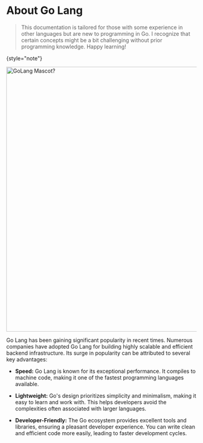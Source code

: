 # About Go Lang

> This documentation is tailored for those with some experience in 
> other languages but are new to programming in Go. I recognize that 
> certain concepts might be a bit challenging without prior programming 
> knowledge. 
> Happy learning!
>
{style="note"}

<img src="$PROJECT_DIR$/Writerside/images/go-lang-mascot.png" 
alt="GoLang Mascot?" width="700">

Go Lang has been gaining significant popularity in recent times. 
Numerous companies have adopted Go Lang for building highly scalable 
and efficient backend infrastructure. Its surge in popularity can be 
attributed to several key advantages:

- **Speed:** Go Lang is known for its exceptional performance. It 
  compiles to machine code, making it one of the fastest programming 
  languages available.

- **Lightweight:** Go's design prioritizes simplicity and minimalism, 
  making it easy to learn and work with. This helps developers avoid 
  the complexities often associated with larger languages.

- **Developer-Friendly:** The Go ecosystem provides excellent tools and 
  libraries, ensuring a pleasant developer experience. You can write 
  clean and efficient code more easily, leading to faster development 
  cycles.
